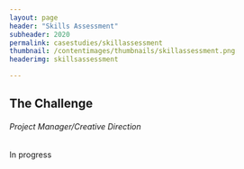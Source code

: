 ```yaml
---
layout: page
header: "Skills Assessment"
subheader: 2020
permalink: casestudies/skillassessment
thumbnail: /contentimages/thumbnails/skillassessment.png
headerimg: skillsassessment

---
```



## The Challenge
###### Project Manager/Creative Direction

<p></p>In progress